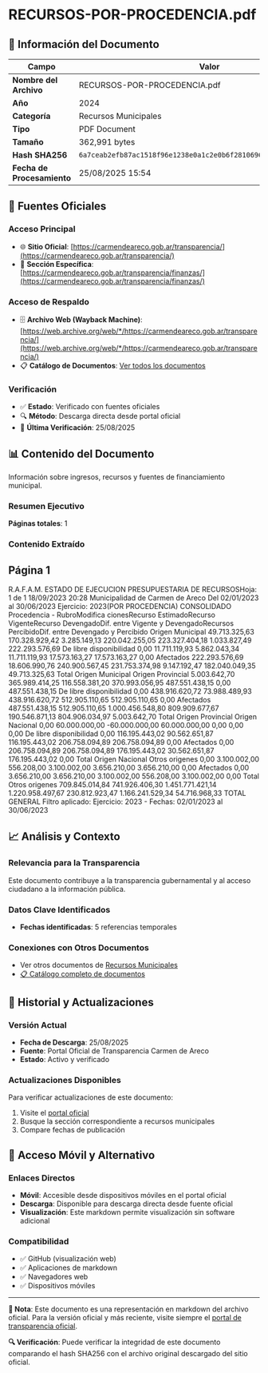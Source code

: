 # RECURSOS-POR-PROCEDENCIA.pdf

## 📄 Información del Documento

| Campo | Valor |
|-------|--------|
| **Nombre del Archivo** | RECURSOS-POR-PROCEDENCIA.pdf |
| **Año** | 2024 |
| **Categoría** | Recursos Municipales |
| **Tipo** | PDF Document |
| **Tamaño** | 362,991 bytes |
| **Hash SHA256** | `6a7ceab2efb87ac1518f96e1238e0a1c2e0b6f2810696f7151cf8fd4e9341a5e` |
| **Fecha de Procesamiento** | 25/08/2025 15:54 |

## 🔗 Fuentes Oficiales

### Acceso Principal
- 🌐 **Sitio Oficial**: [https://carmendeareco.gob.ar/transparencia/](https://carmendeareco.gob.ar/transparencia/)
- 📁 **Sección Específica**: [https://carmendeareco.gob.ar/transparencia/finanzas/](https://carmendeareco.gob.ar/transparencia/finanzas/)

### Acceso de Respaldo
- 🗄️ **Archivo Web (Wayback Machine)**: [https://web.archive.org/web/*/https://carmendeareco.gob.ar/transparencia/](https://web.archive.org/web/*/https://carmendeareco.gob.ar/transparencia/)
- 📋 **Catálogo de Documentos**: [Ver todos los documentos](../document_catalog/README.md)

### Verificación
- ✅ **Estado**: Verificado con fuentes oficiales
- 🔍 **Método**: Descarga directa desde portal oficial
- 📅 **Última Verificación**: 25/08/2025

## 📊 Contenido del Documento

Información sobre ingresos, recursos y fuentes de financiamiento municipal.

### Resumen Ejecutivo

**Páginas totales**: 1

### Contenido Extraído

## Página 1

R.A.F.A.M.
ESTADO DE EJECUCION PRESUPUESTARIA DE RECURSOSHoja: 1 de 1
18/09/2023 20:28
Municipalidad de
Carmen de Areco Del 02/01/2023 al 30/06/2023 Ejercicio: 2023(POR PROCEDENCIA)
CONSOLIDADO
Procedencia - RubroModifica
cionesRecurso
EstimadoRecurso
VigenteRecurso
DevengadoDif. entre
Vigente y
DevengadoRecursos
PercibidoDif. entre
Devengado y
Percibido
Origen Municipal 
49.713.325,63 170.328.929,42 3.285.149,13 220.042.255,05 223.327.404,18 1.033.827,49 222.293.576,69 De libre disponibilidad
0,00 11.711.119,93 5.862.043,34 11.711.119,93 17.573.163,27 17.573.163,27 0,00 Afectados
222.293.576,69 18.606.990,76 240.900.567,45 231.753.374,98 9.147.192,47 182.040.049,35 49.713.325,63 Total Origen Municipal 
Origen Provincial 
5.003.642,70 365.989.414,25 116.558.381,20 370.993.056,95 487.551.438,15 0,00 487.551.438,15 De libre disponibilidad
0,00 438.916.620,72 73.988.489,93 438.916.620,72 512.905.110,65 512.905.110,65 0,00 Afectados
487.551.438,15 512.905.110,65 1.000.456.548,80 809.909.677,67 190.546.871,13 804.906.034,97 5.003.642,70 Total Origen Provincial 
Origen Nacional 
0,00 60.000.000,00 -60.000.000,00 60.000.000,00 0,00 0,00 0,00 De libre disponibilidad
0,00 116.195.443,02 90.562.651,87 116.195.443,02 206.758.094,89 206.758.094,89 0,00 Afectados
0,00 206.758.094,89 206.758.094,89 176.195.443,02 30.562.651,87 176.195.443,02 0,00 Total Origen Nacional 
Otros origenes 
0,00 3.100.002,00 556.208,00 3.100.002,00 3.656.210,00 3.656.210,00 0,00 Afectados
0,00 3.656.210,00 3.656.210,00 3.100.002,00 556.208,00 3.100.002,00 0,00 Total Otros origenes 
709.845.014,84 741.926.406,30 1.451.771.421,14 1.220.958.497,67 230.812.923,47 1.166.241.529,34 54.716.968,33 TOTAL GENERAL
Filtro aplicado: Ejercicio: 2023 -  Fechas: 02/01/2023 al 30/06/2023



## 📈 Análisis y Contexto

### Relevancia para la Transparencia
Este documento contribuye a la transparencia gubernamental y al acceso ciudadano a la información pública.

### Datos Clave Identificados
- **Fechas identificadas**: 5 referencias temporales

### Conexiones con Otros Documentos
- Ver otros documentos de [Recursos Municipales](../catalog/resources.md)
- [📋 Catálogo completo de documentos](../document_catalog/README.md)

## 🔄 Historial y Actualizaciones

### Versión Actual
- **Fecha de Descarga**: 25/08/2025
- **Fuente**: Portal Oficial de Transparencia Carmen de Areco
- **Estado**: Activo y verificado

### Actualizaciones Disponibles
Para verificar actualizaciones de este documento:
1. Visite el [portal oficial](https://carmendeareco.gob.ar/transparencia/)
2. Busque la sección correspondiente a recursos municipales
3. Compare fechas de publicación

## 📱 Acceso Móvil y Alternativo

### Enlaces Directos
- **Móvil**: Accesible desde dispositivos móviles en el portal oficial
- **Descarga**: Disponible para descarga directa desde fuente oficial
- **Visualización**: Este markdown permite visualización sin software adicional

### Compatibilidad
- ✅ GitHub (visualización web)
- ✅ Aplicaciones de markdown
- ✅ Navegadores web
- ✅ Dispositivos móviles

---

**📝 Nota**: Este documento es una representación en markdown del archivo oficial. 
Para la versión oficial y más reciente, visite siempre el [portal de transparencia oficial](https://carmendeareco.gob.ar/transparencia/).

**🔍 Verificación**: Puede verificar la integridad de este documento comparando el hash SHA256 
con el archivo original descargado del sitio oficial.
